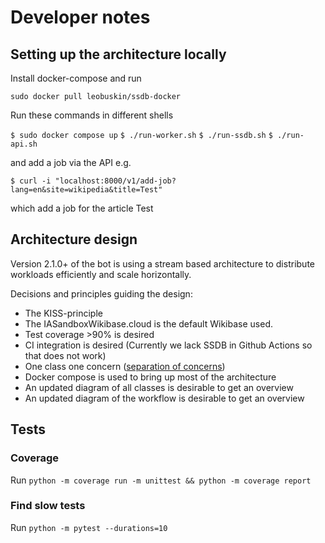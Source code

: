 # Developer notes

## Setting up the architecture locally
Install docker-compose and run

`sudo docker pull leobuskin/ssdb-docker`

Run these commands in different shells

`$ sudo docker compose up`
`$ ./run-worker.sh`
`$ ./run-ssdb.sh`
`$ ./run-api.sh`

and add a job via the API e.g.

`$ curl -i "localhost:8000/v1/add-job?lang=en&site=wikipedia&title=Test"`

which add a job for the article Test

## Architecture design
Version 2.1.0+ of the bot is using a stream based architecture
to distribute workloads efficiently and scale horizontally.

Decisions and principles guiding the design:
* The KISS-principle
* The IASandboxWikibase.cloud is the default Wikibase used. 
* Test coverage >90% is desired
* CI integration is desired (Currently we lack SSDB in 
Github Actions so that does not work)
* One class one concern ([separation of concerns](https://www.wikidata.org/wiki/Q2465506))
* Docker compose is used to bring up most of the architecture
* An updated diagram of all classes is desirable to get an overview
* An updated diagram of the workflow is desirable to get an overview

## Tests
### Coverage
Run
`python -m coverage run -m unittest && python -m coverage report`
### Find slow tests
Run 
`python -m pytest --durations=10`

[//]: # (# Class diagram)
